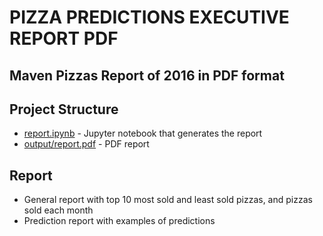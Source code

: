 # PIZZA PREDICTIONS EXECUTIVE REPORT PDF

## Maven Pizzas Report of 2016 in PDF format

## Project Structure

- [report.ipynb](report.ipynb) - Jupyter notebook that generates the report
- [output/report.pdf](output/report.pdf) - PDF report

## Report
- General report with top 10 most sold and least sold pizzas, and pizzas sold each month
- Prediction report with examples of predictions